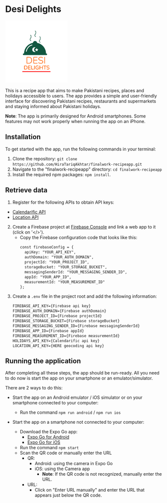 # Desi Delights
<img src="./assets/recipeApp/icon.png" alt="App Logo" width="200">

This is a recipe app that aims to make Pakistani recipes, places and holidays accessible to users. The app provides a simple and user-friendly interface for discovering Pakistani recipes, restaurants and supermarkets and staying informed about Pakistani holidays. 

**Note**: The app is primarily designed for Android smartphones. Some features may not work properly when running the app on an iPhone.

## Installation

To get started with the app, run the following commands in your terminal:

1. Clone the repository: `git clone https://github.com/HiraTariqAkhtar/finalwork-recipeapp.git`
2. Navigate to the "finalwork-recipeapp" directory: `cd finalwork-recipeapp`
3. Install the required npm packages: `npm install`.
  
## Retrieve data

1. Register for the following APIs to obtain API keys:
  - [Calendarific API](https://calendarific.com/api-documentation)
  - [Location API](https://developer.here.com/documentation/geocoding-search-api/dev_guide/topics/quick-start.html)
2. Create a Firebase project at [Firebase Console](https://console.firebase.google.com/u/0/) and link a web app to it (click on '</>').
   - Copy the Firebase configuration code that looks like this:
     ```
     const firebaseConfig = {
       apiKey: "YOUR_API_KEY",
       authDomain: "YOUR_AUTH_DOMAIN",
       projectId: "YOUR_PROJECT_ID",
       storageBucket: "YOUR_STORAGE_BUCKET",
       messagingSenderId: "YOUR_MESSAGING_SENDER_ID",
       appId: "YOUR_APP_ID",
       measurementId: "YOUR_MEASUREMENT_ID"
     };
     ```
3. Create a `.env` file in the project root and add the following information:
    ```
    FIREBASE_API_KEY={Firebase api key}
    FIREBASE_AUTH_DOMAIN={Firebase authDomain}
    FIREBASE_PROJECT_ID={Firebase projectId}
    FIREBASE_STORAGE_BUCKET={Firebase storageBucket}
    FIREBASE_MESSAGING_SENDER_ID={Firebase messagingSenderId}
    FIREBASE_APP_ID={Firebase appId}
    FIREBASE_MEASUREMENT_ID={Firebase measurementId}
    HOLIDAYS_API_KEY={Calendarific api key}
    LOCATION_API_KEY={HERE geocoding api key}
    ```

## Running the application
After completing all these steps, the app should be run-ready. All you need to do now is start the app on your smartphone or an emulator/simulator.

There are 2 ways to do this:
- Start the app on an Android emulator / iOS simulator or on your smartphone connected to your computer:
  - Run the command `npm run android` / `npm run ios`

- Start the app on a smartphone not connected to your computer:
  - Download the Expo Go app:
    - [Expo Go for Android](https://play.google.com/store/apps/details?id=host.exp.exponent)
    - [Expo Go for iOS](https://apps.apple.com/us/app/expo-go/id982107779)
  - Run the command `npm start`
  - Scan the QR code or manually enter the URL
     - QR:
       - Android: using the camera in Expo Go
       - iOS: using the Camera app
         - **Note**: If the QR code is not recognized, manually enter the URL.
     - URL: 
       - Click on "Enter URL manually" and enter the URL that appears just below the QR code.
